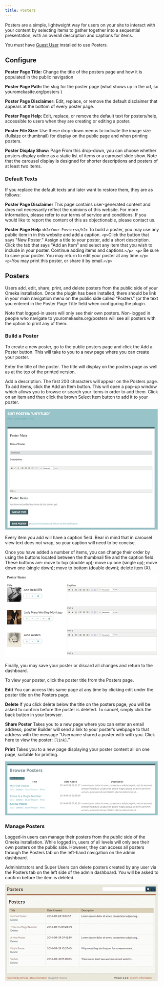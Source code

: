 ```yaml
---
title: Posters
---
```


Posters are a simple, lightweight way for users on your site to interact with your content by selecting items to gather together into a sequential presentation, with an overall description and captions for items.

You must have [Guest User](../Plugins/Guest_User_2.0.md) installed to use Posters.


Configure
-----------------------------------------------------------

**Poster Page Title:** Change the title of the posters page and how it is populated in the public navigation

**Poster Page Path:** the slug for the poster page (what shows up in the url, so youromekasite.org/posters )

**Poster Page Disclaimer:** Edit, replace, or remove the default disclaimer that appears at the bottom of every poster page.

**Poster Page Help:** Edit, replace, or remove the default text for posters/help, accessible to users when they are creating or editing a poster.

**Poster File Size:** Use these drop-down menus to indicate the image size (fullsize or thumbnail) for display on the public page and when printing posters.

**Poster Display Show:** Page From this drop-down, you can choose whether posters display online as a static list of items or a carousel slide show. Note that the carousel display is designed for shorter descriptions and posters of at least two items.

### Default Texts

If you replace the default texts and later want to restore them, they are as follows:

**Poster Page Disclaimer** 
This page contains user-generated content and does not necessarily reflect the opinions of this website. For more information, please refer to our terms of service and conditions. If you would like to report the content of this as objectionable, please contact us.

**Poster Page Help** 
`<h2>Your Posters</h2>` To build a poster, you may use any public item in in this website and add a caption. `<p>`Click the button that says "New Poster." Assign a title to your poster, add a short description. Click the tab that says "Add an Item" and select any item that you wish to include in your poster. Continue adding items and captions.`</p> <p>` Be sure to save your poster. You may return to edit your poster at any time.`</p> <p>`You may print this poster, or share it by email.`</p>`

Posters
-------------------------------------------------------

Users add, edit, share, print, and delete posters from the public side of your Omeka installation. Once the plugin has been installed, there should be link in your main navigation menu on the public side called “Posters” (or the text you entered in the Poster Page Title field when configuring the plugin.

Note that logged-in users will only see their own posters. Non-logged in people who navigate to youromekasite.org/posters will see all posters with the option to print any of them.

### Build a Poster
To create a new poster, go to the public posters page and click the Add a Poster button. This will take to you to a new page where you can create your poster.

Enter the title of the poster. The title will display on the posters page as well as at the top of the printed version.

Add a description. The first 200 characters will appear on the Posters page. To add items, click the Add an Item button. This will open a pop-up window which allows you to browse or search your items in order to add them. Click on an item and then click the brown Select Item button to add it to your poster.

![Edit poster on the public side, seasons theme](../doc_files/plugin_images/posterpublic.jpg)

Every item you add will have a caption field. Bear in mind that in carousel view text does not wrap, so your caption will need to be concise.

Once you have added a number of items, you can change their order by using the buttons located between the thumbnail file and the caption field. These buttons are: move to top (double up); move up one (single up); move down one (single down); move to bottom (double down); delete item (X).

![Items in a poster](../doc_files/plugin_images/Pbitems.png)

Finally, you may save your poster or discard all changes and return to the dashboard.

To view your poster, click the poster title from the Posters page.

**Edit** You can access this same page at any time by clicking edit under the poster title on the Posters page.

**Delete** If you click delete below the title on the posters page, you will be asked to confirm before the poster is deleted. To cancel, simply click the back button in your browser.

**Share Poster** Takes you to a new page where you can enter an email address; poster Builder will send a link to your poster’s webpage to that address with the message “Username shared a poster with with you. Click here to view the poster: `[link]`.”

**Print** Takes you to a new page displaying your poster content all on one page, suitable for printing.

![browse posters, public side view](../doc_files/plugin_images/Pbbrwse.png)

### Manage Posters
Logged-in users can manage their posters from the public side of the Omeka installation. While logged in, users of all levels will only see their own posters on the public side. However, they can access all posters through the Posters tab on the left-hand navigation on the admin dashboard.

Administrators and Super Users can delete posters created by any user via the Posters tab on the left side of the admin dashboard. You will be asked to confirm before the item is deleted.

![Manage posters, admin side view](../doc_files/plugin_images/Pbadmin.png)